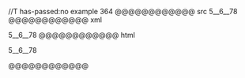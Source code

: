 //T has-passed:no
example 364
@@@@@@@@@@@@ src
5__6__78
@@@@@@@@@@@@ xml
<?xml version="1.0" encoding="UTF-8"?>
<!DOCTYPE document SYSTEM "CommonMark.dtd">
<document xmlns="http://commonmark.org/xml/1.0">
  <paragraph>
    <text>5__6__78</text>
  </paragraph>
</document>
@@@@@@@@@@@@ html
<p>5__6__78</p>
@@@@@@@@@@@@
